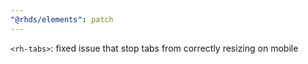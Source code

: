 ```yaml
---
"@rhds/elements": patch
---
```


`<rh-tabs>`: fixed issue that stop tabs from correctly resizing on mobile
